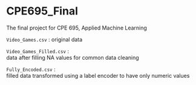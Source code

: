 # CPE695_Final
The final project for CPE 695, Applied Machine Learning

`Video_Games.csv` : 
original data

`Video_Games_Filled.csv` :  
data after filling NA values for common data cleaning

`Fully_Encoded.csv` :   
filled data transformed using a label encoder to have only numeric values
